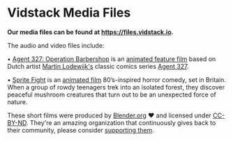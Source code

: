 # Vidstack Media Files

**Our media files can be found at https://files.vidstack.io.**

The audio and video files include:

• [Agent 327: Operation Barbershop][agent-327-blender] is an [animated feature film][agent-327-youtube]
based on Dutch artist [Martin Lodewijk's][martin-wiki] classic comics series [Agent 327][agent-327-wiki].

• [Sprite Fight][sprite-fight-blender] is an [animated film][sprite-fight-youtube] 80’s-inspired
horror comedy, set in Britain. When a group of rowdy teenagers trek into an isolated forest, they
discover peaceful mushroom creatures that turn out to be an unexpected force of nature.

These short films were produced by [Blender.org][blender-org]️ ❤️ and licensed under
[CC-BY-ND][cc-by-nd-license]. They're an amazing organization that continuously gives back to their
community, please consider [supporting them][blender-sub].

[agent-327-wiki]: https://en.wikipedia.org/wiki/Agent_327
[agent-327-blender]: https://studio.blender.org/films/agent-327
[agent-327-youtube]: https://www.youtube.com/watch?v=mN0zPOpADL4&t=1s
[martin-wiki]: https://en.wikipedia.org/wiki/Martin_Lodewijk
[sprite-fight-blender]: https://studio.blender.org/films/sprite-fright
[sprite-fight-youtube]: https://www.youtube.com/watch?v=_cMxraX_5RE
[blender-org]: https://www.blender.org
[blender-sub]: https://store.blender.org/product/membership
[cc-by-nd-license]: https://creativecommons.org/licenses/by-nd/2.0
